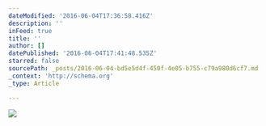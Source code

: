 ```yaml
---
dateModified: '2016-06-04T17:36:58.416Z'
description: ''
inFeed: true
title: ''
author: []
datePublished: '2016-06-04T17:41:48.535Z'
starred: false
sourcePath: _posts/2016-06-04-bd5e5d4f-450f-4e05-b755-c79a980d6cf7.md
_context: 'http://schema.org'
_type: Article

---
```

![](https://the-grid-user-content.s3-us-west-2.amazonaws.com/3fdcafcb-7567-4149-9a91-dd88789784d1.jpg)